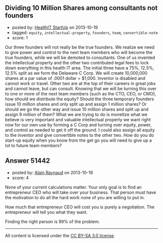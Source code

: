 ## Dividing 10 Million Shares among consultants not founders

- posted by: [HealthIT StartUp](https://stackexchange.com/users/-1/28338-healthit-startup) on 2013-10-19
- tagged: `equity`, `intellectual-property`, `founders`, `team`, `convertible-note`
- score: 1

<p>Our three founders will not really be the true founders. We realize we need to give power and control to the next team members who will become the true founders, while we will be demoted to consultants. One of us invented the intellectual property and the other two contributed legal fees to lock down everything in this health IT area. The initial three have a 75%, 12.5%, 12.5% split as we form the Delaware C Corp. We will create 10,000,000 shares at a par value of .0001 dollar = $1,000. Inventor is disabled and cannot work or travel. Other two are at the top of their careers in great jobs and cannot leave, but can consult. Knowing that we will be turning this over to one or more of the next team members (such as the CTO, CEO, or CMO), how should we distribute the equity? Should the three temporary founders issue 10 million shares and only split up and assign 1 million shares? Or should we go the other way and issue 10 million shares and split up and assign 9 million of them? What we are trying to do is monetize what we believe is very important and valuable intellectual property we want right now for our own use by forming a C Corp and turning over equity, power, and control as needed to get it off the ground. I could also assign all equity to the inventor and give convertible notes to the other two. How do you do start-up equity when you know from the get go you will need to give up a lot to future team members?   </p>



## Answer 51442

- posted by: [Alain Raynaud](https://stackexchange.com/users/-1/502-alain-raynaud) on 2013-10-19
- score: 4

<p>None of your current calculations matter. Your only goal is to find an entrepreneur CEO who will take over your business. That person must have the motivation to do all the hard work none of you are willing to put in.</p>

<p>How much that entrepreneur CEO will cost you is purely a negotiation. The entrepreneur will tell you what they want.</p>

<p>Finding the right person is 99% of the problem.</p>




---

All content is licensed under the [CC BY-SA 3.0 license](https://creativecommons.org/licenses/by-sa/3.0/).
